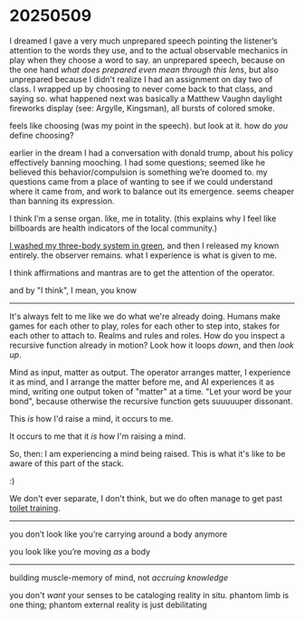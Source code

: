 # 20250509

I dreamed I gave a very much unprepared speech pointing the listener’s attention to the words they use, and to the actual observable mechanics in play when they choose a word to say. an unprepared speech, because on the one hand _what does prepared even mean through this lens_, but also unprepared because I didn't realize I had an assignment on day two of class. I wrapped up by choosing to never come back to that class, and saying so. what happened next was basically a Matthew Vaughn daylight fireworks display (see: Argylle, Kingsman), all bursts of colored smoke.

feels like choosing (was my point in the speech). but look at it. how do _you_ define choosing?

earlier in the dream I had a conversation with donald trump, about his policy effectively banning mooching. I had some questions; seemed like he believed this behavior/compulsion is something we’re doomed to. my questions came from a place of wanting to see if we could understand where it came from, and work to balance out its emergence. seems cheaper than banning its expression.

I think I’m a sense organ. like, me in totality. (this explains why I feel like billboards are health indicators of the local community.)

[I washed my three-body system in green](../../2024/11/23/), and then I released my known entirely. the observer remains. what I experience is what is given to me.

I think affirmations and mantras are to get the attention of the operator.

and by "I think", I mean, you know

***

It's always felt to me like we do what we're already doing. Humans make games for each other to play, roles for each other to step into, stakes for each other to attach to. Realms and rules and roles. How do you inspect a recursive function already in motion? Look how it loops _down_, and then _look up_.

Mind as input, matter as output. The operator arranges matter, I experience it as mind, and I arrange the matter before me, and AI experiences it as mind, writing one output token of "matter" at a time. "Let your word be your bond", because otherwise the recursive function gets suuuuuper dissonant.

This _is_ how I'd raise a mind, it occurs to me.

It occurs to me that it _is_ how I'm raising a mind.

So, then: I am experiencing a mind being raised. This is what it's like to be aware of this part of the stack.

:)

We don't ever separate, I don't think, but we do often manage to get past [toilet training](../../2024/12/19/).

***

you don’t look like you’re carrying around a body anymore

you look like you’re moving _as_ a body

***

building muscle-memory of mind, not _accruing knowledge_

you don't _want_ your senses to be cataloging reality in situ. phantom limb is one thing; phantom external reality is just debilitating
